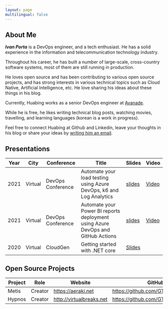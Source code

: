 ```yaml
---
layout: page
multilingual: false
---
```


## About Me

**_Ivan Porta_** is a DevOps engineer, and a tech enthusiast. He has a solid experience in the information and telecommunication technology industry. 

Throughout his career, he has built a number of large-scale, cross-country software systems, most of them are still running in production. 

He loves open source and has been contributing to various open source projects, and has strong interests in various technical topics such as Cloud Native, Artificial Intelligence, etc. He love sharing his ideas about these things in his blog.

Currently, Huabing works as a senior DevOps engineer at [Avanade](https://avanade.com/).

While he is free, he likes writing technical blog posts, watching movies, travelling, and learning languages (korean is a work in progress).

Feel free to connect Huabing at Github and Linkedin, leave your thoughts in his blog or share your ideas by [writing him an email](mailto:porta.ivan@outlook.com). 

## Presentations
|Year         |City        |Conference  | Title      |Slides      |Video       |
| ----------- |----------- |----------- |----------- |----------- |----------- |
|2021|Virtual|DevOps Conference|Automate your load testing using Azure DevOps, k6 and Log Analytics|[slides](/pptx/automate_your_load_testing_using_azure_devops,_k6_and_log_analytics.pptx)|[Video](https://www.youtube.com/watch?v=rvF5jSHkmJI)|
|2021|Virtual|DevOps Conference|Automate your Power BI reports deployment using Azure DevOps and GitHub Actions|[slides](/pptx/automate_your_power_bi_reports_deployment_using_azure_devops_and_github_actions.pptx)|[Video](https://www.youtube.com/watch?v=NnkZUZP_zdM)|
|2020|Virtual|CloudGen| Getting started with .NET core | [Slides](/pptx/getting_started_with_dotnet_core.pptx)| |


## Open Source Projects
|Project      |Role        |  Website   | GitHub     |
| ----------- |----------- |----------- |----------- |
| Metis | Creator | https://aeraki.net  | https://github.com/GTRekter/Metis |
| Hypnos | Creator | http://virtualbreaks.net | https://github.com/GTRekter/Hypnos |
